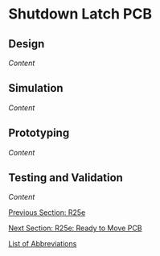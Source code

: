 # Shutdown Latch PCB

## Design
_Content_

## Simulation
_Content_

## Prototyping
_Content_

## Testing and Validation
_Content_  

[Previous Section: R25e](r25e.md)

[Next Section: R25e: Ready to Move PCB](ready-to-move.md)  

[List of Abbreviations](list-of-abbrev.md)